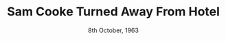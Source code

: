 ---
layout: events
title: Sam Cooke Turned Away From Hotel
category: sam cooke hotel
year: 1963
location: Shreveport, Lousiana
date: 8th October, 1963
image: media/images/events/sam_cooke_event.jpeg
description: Sam Cooke was one of the most influential soul artists made a reservation in a Holiday Inn in Louisiana, however was turned away because he was black.
songs related:
---